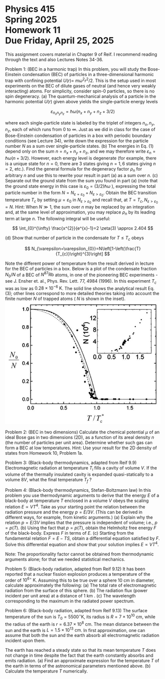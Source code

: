 # Physics 415 <br> Spring 2025 <br> Homework 11 <br> Due Friday, April 25, 2025 

This assignment covers material in Chapter 9 of Reif. I recommend reading through the text and also Lectures Notes 34-36.

Problem 1: (BEC in a harmonic trap) In this problem, you will study the Bose-Einstein condensation (BEC) of particles in a three-dimensional harmonic trap with confining potential $U(r)=$ $m \omega^{2} r^{2} / 2$. This is the setup used in most experiments on the BEC of dilute gases of neutral (and hence very weakly interacting) atoms. For simplicity, consider spin-0 particles, so there is no spin degeneracy.
(a) The quantum-mechanical analysis of a particle in the harmonic potential $U(r)$ given above yields the single-particle energy levels

$$
\varepsilon_{n_{x} n_{y} n_{z}}=\hbar \omega\left(n_{x}+n_{y}+n_{z}+3 / 2\right)
$$

where each single-particle state is labeled by the triplet of integers $n_{x}, n_{y}, n_{z}$, each of which runs from 0 to $\infty$. Just as we did in class for the case of Bose-Einstein condensation of particles in a box with periodic boundary conditions (see Lecture 34), write down the expression for the particle number $N$ as a sum over single-particle states.
(b) The energies in Eq. (1) depend only on the sum $n=n_{x}+n_{y}+n_{z}$, and we may therefore write $\varepsilon_{n}=\hbar \omega(n+3 / 2)$. However, each energy level is degenerate (for example, there is a unique state for $n=0$, there are 3 states giving $n=1,6$ states giving $n=2$, etc.). Find the general formula for the degeneracy factor $\rho_{n}$ for arbitrary $n$ and use this to rewrite your result in part (a) as a sum over $n$.
(c) Separate out the ground state from the sum you found in part (a) (note that the ground state energy in this case is $\varepsilon_{0}=(3 / 2) \hbar \omega$ ), expressing the total particle number in the form $N=N_{\varepsilon=\varepsilon_{0}}+N_{\varepsilon>\varepsilon_{0}}$. Obtain the BEC transition temperature $T_{c}$ by setting $\mu=\varepsilon_{0}$ in $N_{\varepsilon>\varepsilon_{0}}$ and recall that, at $T=T_{c}, N_{\varepsilon>\varepsilon_{0}}=N$.
Hint: When $N \gg 1$, the sum over $n$ may be replaced by an integration and, at the same level of approximation, you may replace $\rho_{n}$ by its leading term at large $n$. The following integral will be useful:

$$
\int_{0}^{\infty} \frac{x^{2}}{e^{x}-1}=2 \zeta(3) \approx 2.404
$$

(d) Show that number of particle in the condensate for $T \leq T_{c}$ obeys

$$
N_{\varepsilon=\varepsilon_{0}}=N\left[1-\left(\frac{T}{T_{c}}\right)^{3}\right]
$$

Note the different power of temperature from the result derived in lecture for the BEC of particles in a box.
Below is a plot of the condensate fraction $N_{0} / N$ of a BEC of $N{ }^{87} \mathrm{Rb}$ atoms, in one of the pioneering BEC experiments - see J. Ensher et. al., Phys. Rev. Lett. 77, 4984 (1996). In this experiment $T_{c}$ was as low as $0.28 \times 10^{-6} \mathrm{~K}$. The solid line shows the analytical result Eq. (3); other lines correspond to more detailed theories taking into account the finite number $N$ of trapped atoms ( $N$ is shown in the inset).
![img-0.jpeg](img-0.jpeg)

Problem 2: (BEC in two dimensions) Calculate the chemical potential $\mu$ of an ideal Bose gas in two dimensions (2D), as a function of its areal density $n$ (the number of particles per unit area). Determine whether such gas can form a BEC at low temperatures. Hint: Use your result for the 2D density of states from Homework 10, Problem 1a.

Problem 3: (Black-body thermodynamics, adapted from Reif 9.9) Electromagnetic radiation at temperature $T_{i}$ fills a cavity of volume $V$. If the volume of the thermally insulated cavity is expanded quasi-statically to a volume $8 V$, what the final temperature $T_{f}$ ?

Problem 4: (Black-body thermodynamics, Stefan-Boltzmann law) In this problem you use thermodynamic arguments to derive that the energy $E$ of a black-body at temperature $T$ enclosed in a volume $V$ obeys the scaling relation $E \propto V T^{4}$. Take as your starting point the relation between the radiation pressure and the energy $p=E / 3 V$. (This can be derived in different ways, for example, from kinetic arguments.)
(a) Explain why the relation $p=E / 3 V$ implies that the pressure is independent of volume; i.e., $p=p(T)$.
(b) Using the fact that $p=p(T)$, obtain the Helmholtz free energy $F$ of the black-body. Express $F$ in terms of $E$.
(c) Starting from the fundamental relation $F=E-T S$, obtain a differential equation satisfied by $F$. Solve this differential equation and show that your solution implies $E \propto V T^{4}$.

Note: The proportionality factor cannot be obtained from thermodynamic arguments alone; for that we needed statistical mechanics.

Problem 5: (Black-body radiation, adapted from Reif 9.12) It has been reported that a nuclear fission explosion produces a temperature of the order of $10^{6 \circ} \mathrm{~K}$. Assuming this to be true over a sphere 10 cm in diameter, calculate approximately the following:
(a) The total rate of electromagnetic radiation from the surface of this sphere.
(b) The radiation flux (power incident per unit area) at a distance of 1 km .
(c) The wavelength corresponding to the maximum in the radiated power spectrum.

Problem 6: (Black-body radiation, adapted from Reif 9.13) The surface temperature of the sun is $T_{0}=5500^{\circ} \mathrm{K}$, its radius is $R=7 \times 10^{10} \mathrm{~cm}$, while the radius of the earth is $r=6.37 \times 10^{8} \mathrm{~cm}$. The mean distance between the sun and the earth is $L=1.5 \times 10^{13} \mathrm{~cm}$. In first approximation, one can assume that both the sun and the earth absorb all electromagnetic radiation incident upon them.

The earth has reached a steady state so that its mean temperature $T$ does not change in time despite the fact that the earth constantly absorbs and emits radiation.
(a) Find an approximate expression for the temperature $T$ of the earth in terms of the astronomical parameters mentioned above.
(b) Calculate the temperature $T$ numerically.

